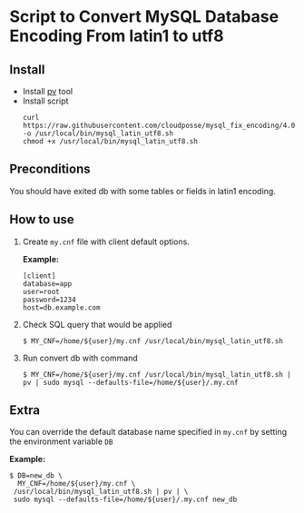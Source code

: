 # Script to Convert MySQL Database Encoding From latin1 to utf8

## Install

* Install [pv](https://github.com/icetee/pv]) tool
* Install script
  ```shell
  curl https://raw.githubusercontent.com/cloudposse/mysql_fix_encoding/4.0/fix_it.sh -o /usr/local/bin/mysql_latin_utf8.sh
  chmod +x /usr/local/bin/mysql_latin_utf8.sh
  ```
## Preconditions

You should have exited db with some tables or fields in latin1 encoding.

## How to use

1) Create `my.cnf` file with client default options.

    **Example:**
    ```
    [client]
    database=app
    user=root
    password=1234
    host=db.example.com
    ```

2) Check SQL query that would be applied

    `$ MY_CNF=/home/${user}/my.cnf /usr/local/bin/mysql_latin_utf8.sh`

3) Run convert db with command

    `$ MY_CNF=/home/${user}/my.cnf /usr/local/bin/mysql_latin_utf8.sh | pv | sudo mysql --defaults-file=/home/${user}/.my.cnf`

## Extra

You can override the default database name specified in `my.cnf` by setting the environment variable `DB`

 **Example:**

 ```
 $ DB=new_db \
   MY_CNF=/home/${user}/my.cnf \
  /usr/local/bin/mysql_latin_utf8.sh | pv | \
  sudo mysql --defaults-file=/home/${user}/.my.cnf new_db
  ```
